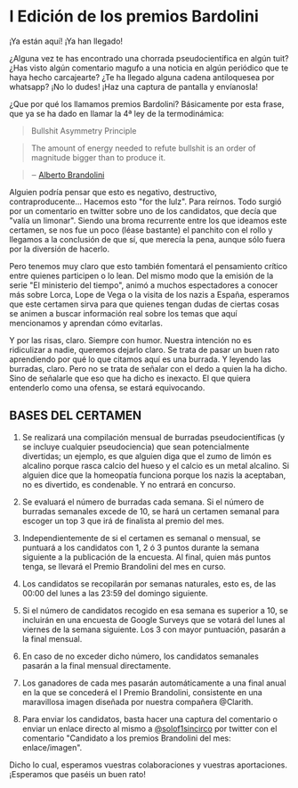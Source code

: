 # I Edición de los premios Bardolini

¡Ya están aquí! ¡Ya han llegado!

¿Alguna vez te has encontrado una chorrada pseudocientífica en algún tuit? ¿Has visto algún comentario magufo a una noticia en algún periódico que te haya hecho carcajearte? ¿Te ha llegado alguna cadena antiloquesea por whatsapp? ¡No lo dudes! ¡Haz una captura de pantalla y envíanosla!

¿Que por qué los llamamos premios Bardolini? Básicamente por esta frase, que ya se ha dado en llamar la 4ª ley de la termodinámica:

> Bullshit Asymmetry Principle

> The amount of energy needed to refute bullshit is an order of magnitude bigger than to produce it.

> ‒ [Alberto Brandolini](https://twitter.com/ziobrando/status/289635060758507521)

Alguien podría pensar que esto es negativo, destructivo, contraproducente... Hacemos esto "for the lulz". Para reírnos. Todo surgió por un comentario en twitter sobre uno de los candidatos, que decía que "valía un limonar". Siendo una broma recurrente entre los que ideamos este certamen, se nos fue un poco (léase bastante) el panchito con el rollo y llegamos a la conclusión de que sí, que merecía la pena, aunque sólo fuera por la diversión de hacerlo. 

Pero tenemos muy claro que esto también fomentará el pensamiento crítico entre quienes participen o lo lean. Del mismo modo que la emisión de la serie "El ministerio del tiempo", animó a muchos espectadores a conocer más sobre Lorca, Lope de Vega o la visita de los nazis a España, esperamos que este certamen sirva para que quienes tengan dudas de ciertas cosas se animen a buscar información real sobre los temas que aquí mencionamos y aprendan cómo evitarlas.

Y por las risas, claro. Siempre con humor. Nuestra intención no es ridiculizar a nadie, queremos dejarlo claro. Se trata de pasar un buen rato aprendiendo por qué lo que citamos aquí es una burrada. Y leyendo las burradas, claro. Pero no se trata de señalar con el dedo a quien la ha dicho. Sino de señalarle que eso que ha dicho es inexacto. El que quiera entenderlo como una ofensa, se estará equivocando.

## BASES DEL CERTAMEN

1. Se realizará una compilación mensual de burradas pseudocientíficas (y se incluye cualquier pseudociencia) que sean potencialmente divertidas; un ejemplo, es que alguien diga que el zumo de limón es alcalino porque rasca calcio del hueso y el calcio es un metal alcalino. Si alguien dice que la homeopatía funciona porque los nazis la aceptaban, no es divertido, es condenable. Y no entrará en concurso.

2. Se evaluará el número de burradas cada semana. Si el número de burradas semanales excede de 10, se hará un certamen semanal para escoger un top 3 que irá de finalista al premio del mes.

3. Independientemente de si el certamen es semanal o mensual, se puntuará a los candidatos con 1, 2 ó 3 puntos durante la semana siguiente a la publicación de la encuesta. Al final, quien más puntos tenga, se llevará el Premio Brandolini del mes en curso.

4. Los candidatos se recopilarán por semanas naturales, esto es, de las 00:00 del lunes a  las 23:59 del domingo siguiente. 
  1. Si el número de candidatos recogido en esa semana es superior a 10, se incluirán en una encuesta de Google Surveys que se votará del lunes al viernes de la semana siguiente. Los 3 con mayor puntuación, pasarán a la final mensual.
  2. En caso de no exceder dicho número, los candidatos semanales pasarán a la final mensual directamente.

5. Los ganadores de cada mes pasarán automáticamente a una final anual en la que se concederá el I Premio Brandolini, consistente en una maravillosa imagen diseñada por nuestra compañera @Clarith.

6. Para enviar los candidatos, basta hacer una captura del comentario o enviar un enlace directo al mismo a [@solof1sincirco](https://twitter.com/solof1sincirco) por twitter con el comentario "Candidato a los premios Brandolini del mes: enlace/imagen".

Dicho lo cual, esperamos vuestras colaboraciones y vuestras aportaciones. ¡Esperamos que paséis un buen rato!

